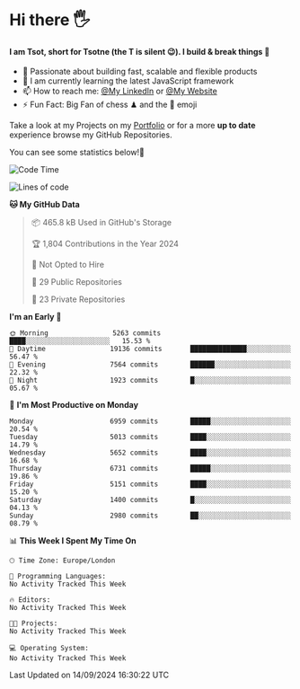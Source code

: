 # Hi there :raised_hand_with_fingers_splayed:
#### I am Tsot, short for Tsotne (the T is silent :wink:). I build & break things :space_invader:
- :telescope: Passionate about building fast, scalable and flexible products
- :seedling: I am currently learning the latest JavaScript framework 
- :mailbox: How to reach me: [@My LinkedIn](https://www.linkedin.com/in/tsotne-gvadzabia/) or [@My Website](https://tsotne.co.uk/contact)
- :zap: Fun Fact: Big Fan of chess ♟ and the 👾 emoji

Take a look at my Projects on my [Portfolio](https://tsotne.co.uk/) or for a more **up to date** experience browse my GitHub Repositories.

You can see some statistics below!:space_invader:
<!--START_SECTION:waka-->
![Code Time](http://img.shields.io/badge/Code%20Time-761%20hrs%202%20mins-blue)

![Lines of code](https://img.shields.io/badge/From%20Hello%20World%20I%27ve%20Written-12.5%20million%20lines%20of%20code-blue)

**🐱 My GitHub Data** 

> 📦 465.8 kB Used in GitHub's Storage 
 > 
> 🏆 1,804 Contributions in the Year 2024
 > 
> 🚫 Not Opted to Hire
 > 
> 📜 29 Public Repositories 
 > 
> 🔑 23 Private Repositories 
 > 
**I'm an Early 🐤** 

```text
🌞 Morning                5263 commits        ████░░░░░░░░░░░░░░░░░░░░░   15.53 % 
🌆 Daytime                19136 commits       ██████████████░░░░░░░░░░░   56.47 % 
🌃 Evening                7564 commits        ██████░░░░░░░░░░░░░░░░░░░   22.32 % 
🌙 Night                  1923 commits        █░░░░░░░░░░░░░░░░░░░░░░░░   05.67 % 
```
📅 **I'm Most Productive on Monday** 

```text
Monday                   6959 commits        █████░░░░░░░░░░░░░░░░░░░░   20.54 % 
Tuesday                  5013 commits        ████░░░░░░░░░░░░░░░░░░░░░   14.79 % 
Wednesday                5652 commits        ████░░░░░░░░░░░░░░░░░░░░░   16.68 % 
Thursday                 6731 commits        █████░░░░░░░░░░░░░░░░░░░░   19.86 % 
Friday                   5151 commits        ████░░░░░░░░░░░░░░░░░░░░░   15.20 % 
Saturday                 1400 commits        █░░░░░░░░░░░░░░░░░░░░░░░░   04.13 % 
Sunday                   2980 commits        ██░░░░░░░░░░░░░░░░░░░░░░░   08.79 % 
```


📊 **This Week I Spent My Time On** 

```text
🕑︎ Time Zone: Europe/London

💬 Programming Languages: 
No Activity Tracked This Week

🔥 Editors: 
No Activity Tracked This Week

🐱‍💻 Projects: 
No Activity Tracked This Week

💻 Operating System: 
No Activity Tracked This Week
```


 Last Updated on 14/09/2024 16:30:22 UTC
<!--END_SECTION:waka-->
